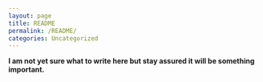 ```yaml
---
layout: page
title: README
permalink: /README/
categories: Uncategorized
---
```


**I am not yet sure what to write here but stay assured it will be something important.**
